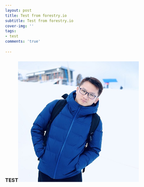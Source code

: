 ```yaml
---
layout: post
title: Test from forestry.io
subtitle: Test from forestry.io
cover-img: ''
tags:
- test
comments: 'true'

---
```

### TEST![](/_uploads/profile.jpg)